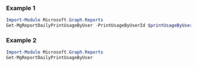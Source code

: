 ### Example 1
``` powershell
Import-Module Microsoft.Graph.Reports
Get-MgReportDailyPrintUsageByUser -PrintUsageByUserId $printUsageByUserId
```
### Example 2
``` powershell
Import-Module Microsoft.Graph.Reports
Get-MgReportDailyPrintUsageByUser
```
